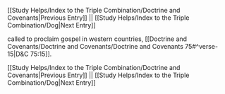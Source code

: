 [[Study Helps/Index to the Triple Combination/Doctrine and Covenants|Previous Entry]]  ||  [[Study Helps/Index to the Triple Combination/Dog|Next Entry]]

 called to proclaim gospel in western countries, [[Doctrine and Covenants/Doctrine and Covenants/Doctrine and Covenants 75#^verse-15|D&C 75:15]].

[[Study Helps/Index to the Triple Combination/Doctrine and Covenants|Previous Entry]]  ||  [[Study Helps/Index to the Triple Combination/Dog|Next Entry]]
